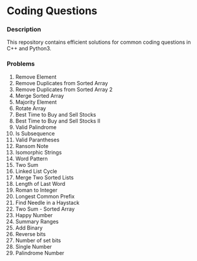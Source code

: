 # Coding Questions

### Description
This repository contains efficient solutions for common coding questions in C++ and Python3.

### Problems
1. Remove Element
2. Remove Duplicates from Sorted Array
3. Remove Duplicates from Sorted Array 2
4. Merge Sorted Array
5. Majority Element
6. Rotate Array
7. Best Time to Buy and Sell Stocks
8. Best Time to Buy and Sell Stocks II
9. Valid Palindrome
10. Is Subsequence
11. Valid Parantheses
12. Ransom Note 
13. Isomorphic Strings
14. Word Pattern
15. Two Sum
16. Linked List Cycle
17. Merge Two Sorted Lists
18. Length of Last Word
19. Roman to Integer
20. Longest Common Prefix
21. Find Needle in a Haystack
22. Two Sum - Sorted Array
23. Happy Number
24. Summary Ranges
25. Add Binary
26. Reverse bits
27. Number of set bits
28. Single Number
29. Palindrome Number